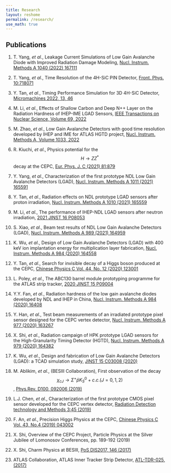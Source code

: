 ```yaml
---
title: Research
layout: reshome
permalink: /research/
use_math: true 
---
```



## Publications 

1. T. Yang, _et al_., Leakage Current Simulations of Low Gain Avalanche Diode with Improved Radiation Damage Modeling, [Nucl. Instrum. Methods A 1040 (2022) 167111](https://doi.org/10.1016/j.nima.2022.167111)  

1. T. Yang, _et al_., Time Resolution of the 4H-SiC PIN Detector, [Front. Phys. 10:718071](https://doi.org/10.3389/fphy.2022.718071) 

1. Y. Tan, _et al_., Timing Performance Simulation for 3D 4H-SiC Detector, [Micromachines 2022, 13, 46](https://doi.org/10.3390/mi13010046)

1. M. Li,  _et al_., Effects of Shallow Carbon and Deep N++ Layer on the Radiation Hardness of IHEP-IME LGAD Sensors, [IEEE Transactions on Nuclear Science, Volume 69, 2022](https://doi.org/10.1109/TNS.2022.3161048)

1. M. Zhao, _et al_., Low Gain Avalanche Detectors with good time resolution developed by IHEP and IME for ATLAS HGTD project, [Nucl. Instrum. Methods A, Volume 1033, 2022](https://doi.org/10.1016/j.nima.2022.166604) 

1.  R. Kiuchi, _et al_., Physics potential for the $$H\rightarrow ZZ^*$$ decay at the CEPC, [Eur. Phys. J. C (2021) 81:879](https://doi.org/10.1140/epjc/s10052-021-09653-0)  

2. Y. Yang, _et al_., Characterization of the first prototype NDL Low Gain Avalanche Detectors (LGAD), [Nucl. Instrum. Methods A 1011 (2021) 165591](https://doi.org/10.1016/j.nima.2021.165591)


3. Y. Tan, _et al_., Radiation effects on NDL prototype LGAD sensors after proton irradiation, [Nucl. Instrum. Methods A 1010 (2021) 165559](https://doi.org/10.1016/j.nima.2021.165559) 

1. M. Li, _et al_., The performance of IHEP-NDL LGAD sensors after neutron irradiation, [2021 JINST 16 P08053](https://doi.org/10.1088/1748-0221/16/08/P08053)

4. S. Xiao,  _et al_., Beam test results of NDL Low Gain Avalanche Detectors (LGAD), [Nucl. Instrum. Methods A 989 (2021) 164959](https://doi.org/10.1016/j.nima.2020.164956)


5. K. Wu, _et al_., Design of Low Gain Avalanche Detectors (LGAD) with 400 keV ion implantation energy for multiplication layer fabrication, [Nucl. Instrum. Methods A 984 (2020) 164558](https://doi.org/10.1016/j.nima.2020.164558)  

6. Y. Tan, _et al_., Search for invisible decay of a Higgs boson produced at the CEPC, [Chinese Physics C Vol. 44, No. 12 (2020) 123001](https://doi.org/10.1088/1674-1137/abb4d8)

7.  L. Poley, _et al_., The ABC130 barrel module prototyping programme for the ATLAS strip tracker, [2020 JINST 15 P09004](https://doi.org/10.1088/1748-0221/15/09/P09004)  

9.  Y.Y. Fan, _et al_., Radiation hardness of the low gain avalanche diodes developed by NDL and IHEP in China, [Nucl. Instrum. Methods A 984  (2020) 16408](https://doi.org/10.1016/j.nima.2020.164608) 

10. Y. Han, _et al_., Test beam measurements of an irradiated prototype pixel sensor designed for the CEPC vertex detector, [Nucl. Instrum. Methods A 977 (2020) 163267](https://doi.org/10.1016/j.nima.2020.164267)

11. X. Shi, _et al_., Radiation campaign of HPK prototype LGAD sensors for the High-Granularity Timing Detector (HGTD), [Nucl. Instrum. Methods A 979 (2020) 164382](https://doi.org/10.1016/j.nima.2020.164382) 


12. K. Wu, _et al_., Design and fabrication of Low Gain Avalanche Detectors (LGAD): a TCAD simulation study, [JINST 15 C03008 (2020)](https://doi.org/10.1088/1748-0221/15/03/C03008)

13. M. Ablikim, _et al_., (BESIII Collaboration), First observation of the decay $$\chi_{cJ}\to\Sigma^{+}\bar{p}K_S^0 + c.c. (J=0,1,2)$$, [Phys.Rev. D100, 092006 (2019)](https://doi.org/10.1103/PhysRevD.100.092006)

14. L.J. Chen, _et al_., Characterization of the first prototype CMOS pixel sensor developed for the CEPC vertex detector, [Radiation Detection technology and Methods 3:45 (2019)](https://doi.org/10.1007/s41605-019-0124-0)

15. F. An, _et al_., Precision Higgs Physics at the CEPC, [Chinese Physics C  Vol. 43, No.4 (2019) 043002](https://doi.org/10.1088/1674-1137/43/4/043002)

16. X. Shi, Overview of the CEPC Project, Particle Physics at the Silver Jubilee of Lomonosov Conferences, pp. 189-192 (2019) 

17. X. Shi, Charm Physics at BESIII, [PoS DIS2017, 146 (2017)](https://doi.org/10.22323/1.297.0146) 

18. ATLAS Collaboration, ATLAS Inner Tracker Strip Detector, [ATL-TDR-025, (2017)](https://cds.cern.ch/record/2257755/) 



